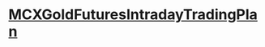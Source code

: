 # [MCXGoldFuturesIntradayTradingPlan](https://alex21c.github.io/MCXGoldFuturesIntradayTradingPlan/)
